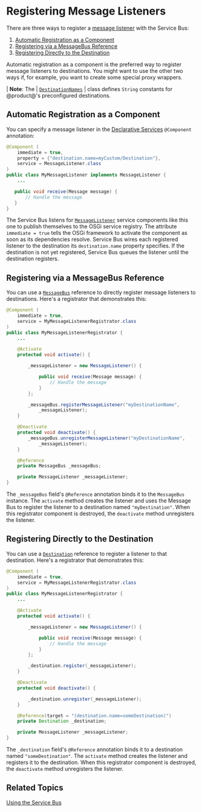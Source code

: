 # Registering Message Listeners

There are three ways to register a 
[message listener](/docs/7-2/frameworks/-/knowledge_base/f/using-the-service-bus#message-listeners) 
with the Service Bus: 

1.  [Automatic Registration as a Component](#automatic-registration-as-a-component)
2.  [Registering via a MessageBus Reference](#registering-via-a-messagebus-reference)
3.  [Registering Directly to the Destination](#registering-directly-to-the-destination)

Automatic registration as a component is the preferred way to register message 
listeners to destinations. You might want to use the other two ways if, for 
example, you want to create some special proxy wrappers. 

| **Note**: The 
| [`DestinationNames`](@platform-ref@/7.2-latest/javadocs/portal-kernel/com/liferay/portal/kernel/messaging/DestinationNames.html) 
| class defines `String` constants for @product@'s preconfigured destinations. 

## Automatic Registration as a Component

You can specify a message listener in the 
[Declarative Services](/docs/7-2/frameworks/-/knowledge_base/f/declarative-services) 
`@Component` annotation: 

```java
@Component (
    immediate = true,
    property = {"destination.name=myCustom/Destination"},
    service = MessageListener.class
)
public class MyMessageListener implements MessageListener {
    ...

   public void receive(Message message) {
       // Handle the message
   }
}
```

The Service Bus listens for 
[`MessageListener`](@platform-ref@/7.2-latest/javadocs/portal-kernel/com/liferay/portal/kernel/messaging/MessageListener.html) 
service components like this one to publish themselves to the OSGi service 
registry. The attribute `immediate = true` tells the OSGi framework to activate 
the component as soon as its dependencies resolve. Service Bus wires each 
registered listener to the destination its `destination.name` property 
specifies. If the destination is not yet registered, Service Bus queues the 
listener until the destination registers. 

## Registering via a MessageBus Reference

You can use a 
[`MessageBus`](@platform-ref@/7.2-latest/javadocs/portal-kernel/com/liferay/portal/kernel/messaging/MessageBus.html) 
reference to directly register message listeners to destinations. Here's a 
registrator that demonstrates this: 

```java
@Component (
    immediate = true,
    service = MyMessageListenerRegistrator.class
)
public class MyMessageListenerRegistrator {
    ...

    @Activate
    protected void activate() {

        _messageListener = new MessageListener() {

            public void receive(Message message) {
                // Handle the message
            }
        };

        _messageBus.registerMessageListener("myDestinationName",  
            _messageListener);
    }

    @Deactivate
    protected void deactivate() {
        _messageBus.unregisterMessageListener("myDestinationName",  
            _messageListener);
    }

    @Reference
    private MessageBus _messageBus;

    private MessageListener _messageListener;
}
```

The `_messageBus` field's `@Reference` annotation binds it to the `MessageBus` 
instance. The `activate` method creates the listener and uses the Message Bus to 
register the listener to a destination named `"myDestination"`. When this 
registrator component is destroyed, the `deactivate` method unregisters the 
listener. 

## Registering Directly to the Destination

You can use a 
[`Destination`](@platform-ref@/7.2-latest/javadocs/portal-kernel/com/liferay/portal/kernel/messaging/Destination.html) 
reference to register a listener to that destination. Here's a registrator that 
demonstrates this: 

```java
@Component (
    immediate = true,
    service = MyMessageListenerRegistrator.class
)
public class MyMessageListenerRegistrator {
    ...

    @Activate
    protected void activate() {

        _messageListener = new MessageListener() {

            public void receive(Message message) {
                // Handle the message
            }
        };

        _destination.register(_messageListener);
    }

    @Deactivate
    protected void deactivate() {

        _destination.unregister(_messageListener);
    }

    @Reference(target = "(destination.name=someDestination)")
    private Destination _destination;

    private MessageListener _messageListener;
}
```

The `_destination` field's `@Reference` annotation binds it to a destination
named `"someDestination"`. The `activate` method creates the listener and
registers it to the destination. When this registrator component is destroyed,
the `deactivate` method unregisters the listener. 

## Related Topics

[Using the Service Bus](/docs/7-2/frameworks/-/knowledge_base/f/using-the-service-bus#message-listeners)
